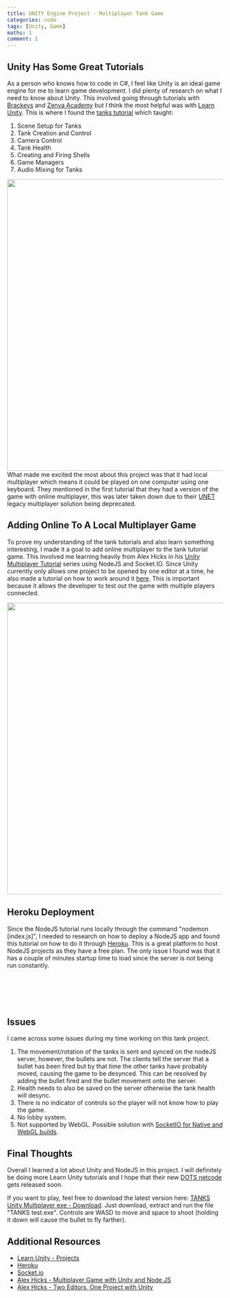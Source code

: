 ```yaml
---
title: UNITY Engine Project - Multiplayer Tank Game
categories: code
tags: [Unity, Game]
maths: 1
comment: 1
---
```


## Unity Has Some Great Tutorials

As a person who knows how to code in C#, I feel like Unity is an ideal game engine for me to learn game development. I did plenty of research on what I need to know about Unity. This involved going through tutorials with <a href="https://www.youtube.com/user/Brackeys" target="_blank">Brackeys</a> and <a href="https://academy.zenva.com/" target="_blank">Zenva Academy</a> but I think the most helpful was with <a href="https://learn.unity.com/" target="_blank">Learn Unity</a>. This is where I found the <a href="https://learn.unity.com/project/tanks-tutorial?uv=5.x" target="_blank">tanks tutorial</a> which taught:

1. Scene Setup for Tanks
2. Tank Creation and Control
3. Camera Control
4. Tank Health
5. Creating and Firing Shells
6. Game Managers
7. Audio Mixing for Tanks

<img src="../images/posts/tanks/unityeditor.JPG" class="inline_img_right z-depth-5" width="680px"/>
What made me excited the most about this project was that it had local multiplayer which means it could be played on one computer using one keyboard. They mentioned in the first tutorial that they had a version of the game with online multiplayer, this was later taken down due to their <a href="https://support.unity3d.com/hc/en-us/articles/360001252086-UNet-Deprecation-FAQ" target="_blank">UNET</a> legacy multiplayer solution being deprecated. 

## Adding Online To A Local Multiplayer Game

To prove my understanding of the tank tutorials and also learn something interesting, I made it a goal to add online multiplayer to the tank tutorial game. This involved me learning heavily from Alex Hicks in his <a href="https://youtu.be/J0udhTJwR88" target="_blank">Unity Multiplayer Tutorial</a> series using NodeJS and Socket.IO. Since Unity currently only allows one project to be opened by one editor at a time, he also made a tutorial on how to work around it <a href="https://youtu.be/w7Wvt5cf_-o" target="_blank">here</a>. This is important because it allows the developer to test out the game with multiple players connected. 

<img src="../images/posts/tanks/clientserver.JPG" class="inline_img_left z-depth-5" width="680px"/>

## Heroku Deployment

Since the NodeJS tutorial runs locally through the command "nodemon [index.js]", I needed to research on how to deploy a NodeJS app and found this tutorial on how to do it through <a href="https://youtu.be/MxfxiR8TVNU" target="_blank">Heroku</a>. This is a great platform to host NodeJS projects as they have a free plan. The only issue I found was that it has a couple of minutes startup time to load since the server is not being run constantly.

<br>
<br>
<br>
<br>

## Issues

I came across some issues during my time working on this tank project.

1. The movement/rotation of the tanks is sent and synced on the nodeJS server, however, the bullets are not. The clients tell the server that a bullet has been fired but by that time the other tanks have probably moved, causing the game to be desynced. This can be resolved by adding the bullet fired and the bullet movement onto the server.
2. Health needs to also be saved on the server otherwise the tank health will desync.
3. There is no indicator of controls so the player will not know how to play the game.
4. No lobby system.
5. Not supported by WebGL. Possible solution with <a href="https://assetstore.unity.com/packages/tools/network/socketio-for-native-and-webgl-builds-76508" target="_blank">SocketIO for Native and WebGL builds</a>.

## Final Thoughts

Overall I learned a lot about Unity and NodeJS in this project. I will definitely be doing more Learn Unity tutorials and I hope that their new <a href="https://unity.com/dots?utm_source=youtube&utm_medium=website&utm_campaign=event_global_generalpromo_2019-09-26_unite-copenhagen-dots-sample&utm_content=video" target="_blank">DOTS netcode</a> gets released soon.

If you want to play, feel free to download the latest version here: <a href="https://drive.google.com/file/d/13Xxu5t0NsqA7gi9lCOV6I7zrOQEXnGCs/view?usp=sharing" target="_blank">TANKS Unity Multiplayer exe - Download</a>. Just download, extract and run the file "TANKS test.exe". Controls are WASD to move and space to shoot (holding it down will cause the bullet to fly farther).

## Additional Resources

* <a href="https://learn.unity.com/projects" target="_blank">Learn Unity - Projects</a>
* <a href="https://www.heroku.com/" target="_blank">Heroku</a> 
* <a href="https://socket.io/" target="_blank">Socket.io</a>
* <a href="https://youtu.be/J0udhTJwR88" target="_blank">Alex Hicks - Multiplayer Game with Unity and Node JS</a>
* <a href="https://youtu.be/w7Wvt5cf_-o" target="_blank">Alex Hicks - Two Editors, One Project with Unity</a>